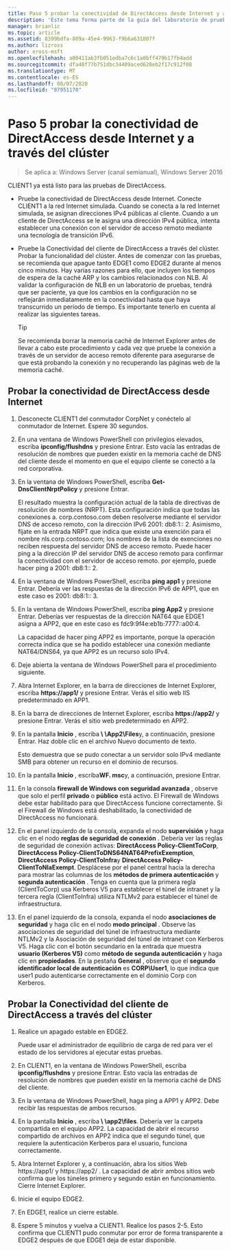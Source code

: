 ```yaml
---
title: Paso 5 probar la conectividad de DirectAccess desde Internet y a través del clúster
description: 'Este tema forma parte de la guía del laboratorio de pruebas: demostración de DirectAccess en un clúster con Windows NLB para Windows Server 2016'
manager: brianlic
ms.topic: article
ms.assetid: 8399bdfa-809a-45e4-9963-f9b6a631007f
ms.author: lizross
author: eross-msft
ms.openlocfilehash: a00411ab3fb051edba7c6c1a0bff479b17fb4add
ms.sourcegitcommit: dfa48f77b751dbc34409aced628eb2f17c912f08
ms.translationtype: MT
ms.contentlocale: es-ES
ms.lasthandoff: 08/07/2020
ms.locfileid: "87951170"
---
```

# <a name="step-5-test-directaccess-connectivity-from-the-internet-and-through-the-cluster"></a>Paso 5 probar la conectividad de DirectAccess desde Internet y a través del clúster

>Se aplica a: Windows Server (canal semianual), Windows Server 2016

CLIENT1 ya está listo para las pruebas de DirectAccess.

- Pruebe la conectividad de DirectAccess desde Internet. Conecte CLIENT1 a la red Internet simulada. Cuando se conecta a la red Internet simulada, se asignan direcciones IPv4 públicas al cliente. Cuando a un cliente de DirectAccess se le asigna una dirección IPv4 pública, intenta establecer una conexión con el servidor de acceso remoto mediante una tecnología de transición IPv6.

- Pruebe la Conectividad del cliente de DirectAccess a través del clúster. Probar la funcionalidad del clúster. Antes de comenzar con las pruebas, se recomienda que apague tanto EDGE1 como EDGE2 durante al menos cinco minutos. Hay varias razones para ello, que incluyen los tiempos de espera de la caché ARP y los cambios relacionados con NLB. Al validar la configuración de NLB en un laboratorio de pruebas, tendrá que ser paciente, ya que los cambios en la configuración no se reflejarán inmediatamente en la conectividad hasta que haya transcurrido un período de tiempo. Es importante tenerlo en cuenta al realizar las siguientes tareas.

    > [!TIP]
    > Se recomienda borrar la memoria caché de Internet Explorer antes de llevar a cabo este procedimiento y cada vez que pruebe la conexión a través de un servidor de acceso remoto diferente para asegurarse de que está probando la conexión y no recuperando las páginas web de la memoria caché.

## <a name="test-directaccess-connectivity-from-the-internet"></a>Probar la conectividad de DirectAccess desde Internet

1. Desconecte CLIENT1 del conmutador CorpNet y conéctelo al conmutador de Internet. Espere 30 segundos.

2. En una ventana de Windows PowerShell con privilegios elevados, escriba **ipconfig/flushdns** y presione Entrar. Esto vacía las entradas de resolución de nombres que pueden existir en la memoria caché de DNS del cliente desde el momento en que el equipo cliente se conectó a la red corporativa.

3. En la ventana de Windows PowerShell, escriba **Get-DnsClientNrptPolicy** y presione Entrar.

   El resultado muestra la configuración actual de la tabla de directivas de resolución de nombres (NRPT). Esta configuración indica que todas las conexiones a. corp.contoso.com deben resolverse mediante el servidor DNS de acceso remoto, con la dirección IPv6 2001: db8:1:: 2. Asimismo, fíjate en la entrada NRPT que indica que existe una exención para el nombre nls.corp.contoso.com; los nombres de la lista de exenciones no reciben respuesta del servidor DNS de acceso remoto. Puede hacer ping a la dirección IP del servidor DNS de acceso remoto para confirmar la conectividad con el servidor de acceso remoto. por ejemplo, puede hacer ping a 2001: db8:1:: 2.

4. En la ventana de Windows PowerShell, escriba **ping app1** y presione Entrar. Debería ver las respuestas de la dirección IPv6 de APP1, que en este caso es 2001: db8:1:: 3.

5. En la ventana de Windows PowerShell, escriba **ping App2** y presione Entrar. Deberías ver respuestas de la dirección NAT64 que EDGE1 asigna a APP2, que en este caso es fdc9:9f4e:eb1b:7777::a00:4.

   La capacidad de hacer ping APP2 es importante, porque la operación correcta indica que se ha podido establecer una conexión mediante NAT64/DNS64, ya que APP2 es un recurso solo IPv4.

6. Deje abierta la ventana de Windows PowerShell para el procedimiento siguiente.

7. Abra Internet Explorer, en la barra de direcciones de Internet Explorer, escriba **https://app1/** y presione Entrar. Verás el sitio web IIS predeterminado en APP1.

8. En la barra de direcciones de Internet Explorer, escriba **https://app2/** y presione Entrar. Verás el sitio web predeterminado en APP2.

9. En la pantalla **Inicio** , escriba<strong> \\ \App2\Files</strong>y, a continuación, presione Entrar. Haz doble clic en el archivo Nuevo documento de texto.

    Esto demuestra que se pudo conectar a un servidor solo IPv4 mediante SMB para obtener un recurso en el dominio de recursos.

10. En la pantalla **Inicio** , escriba**WF. msc**y, a continuación, presione Entrar.

11. En la consola **firewall de Windows con seguridad avanzada** , observe que solo el perfil **privado** o **público** está activo. El Firewall de Windows debe estar habilitado para que DirectAccess funcione correctamente. Si el Firewall de Windows está deshabilitado, la conectividad de DirectAccess no funcionará.

12. En el panel izquierdo de la consola, expanda el nodo **supervisión** y haga clic en el nodo **reglas de seguridad de conexión** . Debería ver las reglas de seguridad de conexión activas: **DirectAccess Policy-ClientToCorp**, **DirectAccess Policy-ClientToDNS64NAT64PrefixExemption**, **DirectAccess Policy-ClientToInfra**y **DirectAccess Policy-ClientToNlaExempt**. Desplácese por el panel central hacia la derecha para mostrar las columnas de los **métodos de primera autenticación** y **segunda autenticación** . Tenga en cuenta que la primera regla (ClientToCorp) usa Kerberos V5 para establecer el túnel de intranet y la tercera regla (ClientToInfra) utiliza NTLMv2 para establecer el túnel de infraestructura.

13. En el panel izquierdo de la consola, expanda el nodo **asociaciones de seguridad** y haga clic en el nodo **modo principal** . Observe las asociaciones de seguridad del túnel de infraestructura mediante NTLMv2 y la Asociación de seguridad del túnel de intranet con Kerberos V5. Haga clic con el botón secundario en la entrada que muestra **usuario (Kerberos V5)** como **método de segunda autenticación** y haga clic en **propiedades**. En la pestaña **General** , observe que el **segundo identificador local de autenticación** es **CORP\User1**, lo que indica que user1 pudo autenticarse correctamente en el dominio Corp con Kerberos.

## <a name="test-directaccess-client-connectivity-through-the-cluster"></a>Probar la Conectividad del cliente de DirectAccess a través del clúster

1. Realice un apagado estable en EDGE2.

   Puede usar el administrador de equilibrio de carga de red para ver el estado de los servidores al ejecutar estas pruebas.

2. En CLIENT1, en la ventana de Windows PowerShell, escriba **ipconfig/flushdns** y presione Entrar. Esto vacía las entradas de resolución de nombres que pueden existir en la memoria caché de DNS del cliente.

3. En la ventana de Windows PowerShell, haga ping a APP1 y APP2. Debe recibir las respuestas de ambos recursos.

4. En la pantalla **Inicio** , escriba<strong> \\ \app2\files</strong>. Debería ver la carpeta compartida en el equipo APP2. La capacidad de abrir el recurso compartido de archivos en APP2 indica que el segundo túnel, que requiere la autenticación Kerberos para el usuario, funciona correctamente.

5. Abra Internet Explorer y, a continuación, abra los sitios Web https://app1/ y https://app2/ . La capacidad de abrir ambos sitios web confirma que los túneles primero y segundo están en funcionamiento. Cierre Internet Explorer.

6. Inicie el equipo EDGE2.

7. En EDGE1, realice un cierre estable.

8. Espere 5 minutos y vuelva a CLIENT1. Realice los pasos 2-5. Esto confirma que CLIENT1 pudo conmutar por error de forma transparente a EDGE2 después de que EDGE1 deja de estar disponible.
